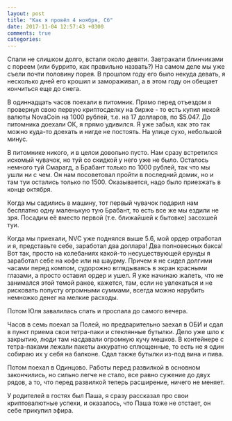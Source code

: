 ```yaml
---
layout: post
title: "Как я провёл 4 ноября, Сб"
date: 2017-11-04 12:57:43 +0300
comments: true
categories: 
---
```

Спали не слишком долго, встали около девяти. Завтракали блинчиками с пореем (или буррито, как правильно назвать?) На самом деле мы уже съели почти половину порея. В прошлом году его было некуда девать, я несколько дней его крошил и замораживал, а в этом году он обещает кончиться еще до снега.

В одиннадцать часов поехали в питомник. Прямо перед отъездом я провернул свою первую криптосделку на бирже - то есть купил некой валюты NovaCoin на 1000 рублей, т.е. на 17 долларов, по $5.047. До питомника доехали ОК, я прямо удивился. Я уже забыл, как это так можно куда-то доехать и нигде не постоять. На улице сухо, небольшой минус.

В питомнике никого, и в целои довольно пусто. Нам сразу встретился искомый чувачок, но туй со скидкой у него уже не было. Осталось немного туй Смарагд, а Брабант только по 1000 рублей, так что мы ушли ни с чем. Он нам посоветовал пройти в последний домик, но и там туи остались только по 1500. Оказывается, надо было приезжать в конце октября. 

Когда мы садились в машину, тот первый чувачок подарил нам бесплатно одну маленькую тую Брабант, то есть все же мы ездили не зря. Посадим её вместо первой (т.е. ближайшей к бытовке) засохшей туи.

Когда мы приехали, NVC уже поднялся выше 5.6, мой ордер отработал и я, представьте себе, заработал два доллара! Два полновесных бакса! Вот так, просто на колебаниях какой-то несуществующей ерунды я заработал себе на кофе или на шаурму. Причем я не сидел долгими часами перед компом, судорожно вглядываясь в экран красными глазами, а просто оставил ордер и ушел. Я уже начинаю жалеть, что не занимался этой темой ранее, кажется, там, если не увлекаться и не рисковать попусту огромными суммами, всегда можно нарубить немножко денег на мелкие расходы.

Потом Юля завалилась спать и проспала до самого вечера.

Часов в семь поехал за Полей, но предварительно заехал в ОБИ и сдал в пункт приема свои тетра-паки и стеклянные бутылки. Дело уже шло к закрытию, люди там насдавали огромную кучу мешков. В контейнере с тетра-паками лежали пакеты аккуратно сплющенные, то есть не я один собираю их у себя на балконе. Сдал также бутылки из-под вина и пива.

Потом поехал в Одинцово. Работы перед развилкой в основном закончились, но сильно легче не стало, все равно сужение до двух рядов, а то, что перед развилкой теперь расширение, ничего не меняет.

У родителей в гостях был Паша, я сразу рассказал про свои криптовалютные успехи, и оказалось, что Паша тоже не отстает, он себе прикупил эфира.